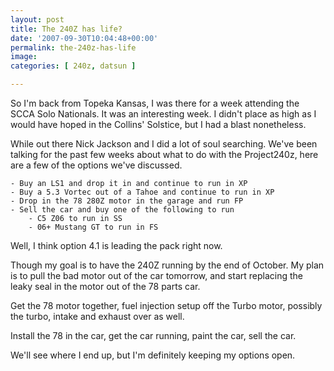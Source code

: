 ```yaml
---
layout: post
title: The 240Z has life?
date: '2007-09-30T10:04:48+00:00'
permalink: the-240z-has-life
image: 
categories: [ 240z, datsun ]

---
```


So I'm back from Topeka Kansas, I was there for a week attending the SCCA Solo Nationals. It was an interesting week. I didn't place as high as I would have hoped in the Collins' Solstice, but I had a blast nonetheless.


While out there Nick Jackson and I did a lot of soul searching. We've been talking for the past few weeks about what to do with the Project240z, here are a few of the options we've discussed.
  
    - Buy an LS1 and drop it in and continue to run in XP
    - Buy a 5.3 Vortec out of a Tahoe and continue to run in XP
    - Drop in the 78 280Z motor in the garage and run FP
    - Sell the car and buy one of the following to run
        - C5 Z06 to run in SS
        - 06+ Mustang GT to run in FS
    
Well, I think option 4.1 is leading the pack right now.

Though my goal is to have the 240Z running by the end of October. My plan is to pull the bad motor out of the car tomorrow, and start replacing the leaky seal in the motor out of the 78 parts car.

Get the 78 motor together, fuel injection setup off the Turbo motor, possibly the turbo, intake and exhaust over as well.

Install the 78 in the car, get the car running, paint the car, sell the car.

We'll see where I end up, but I'm definitely keeping my options open.
